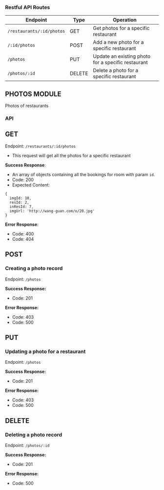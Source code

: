 ### Restful API Routes

| Endpoint                 | Type   | Operation                                          |
| ------------------------ | ------ | -------------------------------------------------- |
| `/restaurants/:id/photos` | GET    | Get photos for a specific restaurant               |
| `/:id/photos` | POST   | Add a new photo for a specific restaurant          |
| `/photos` | PUT    | Update an existing photo for a specific restaurant |
| `/photos/:id` | DELETE | Delete a photo for a specific restaurant           |

## **PHOTOS MODULE**

Photos of restaurants

### API

## GET

Endpoint: `/restaurants/:id/photos`

- This request will get all the photos for a specific restaurant

**Success Response**:

- An array of objects containing all the bookings for room with param `id`.
- Code: 200
- Expected Content:

```
{
  imgId: 10,
  resId: 2,
  inResId: 7,
  imgUrl: 'http://wang-guan.com/o/20.jpg'
}
```

**Error Response**:

- Code: 400
- Code: 404


## POST

### Creating a photo record

Endpoint: `/photos`

**Success Response:**

- Code: 201

**Error Response:**

- Code: 403
- Code: 500


## PUT

### Updating a photo for a restaurant

Endpoint: `/photos`

**Success Response:**

- Code: 201

**Error Response:**

- Code: 403
- Code: 500


## DELETE

### Deleting a photo record

Endpoint: `/photos/:id`

**Success Response:**

- Code: 201

**Error Response:**

- Code: 500
